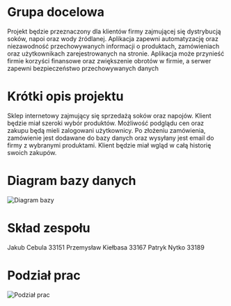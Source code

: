 # Grupa docelowa
Projekt będzie przeznaczony dla klientów firmy zajmującej się dystrybucją soków, napoi oraz wody źródlanej. Aplikacja zapewni automatyzację oraz niezawodność przechowywanych informacji o produktach, zamówieniach oraz użytkownikach zarejestrowanych na stronie. Aplikacja może przynieść firmie korzyści finansowe oraz zwiększenie obrotów w firmie, a serwer zapewni bezpieczeństwo przechowywanych danych 

 

# Krótki opis projektu

Sklep internetowy zajmujący się sprzedażą soków oraz napojów. Klient będzie miał szeroki wybór produktów. Możliwość podglądu cen oraz zakupu będą mieli zalogowani użytkownicy. Po złożeniu zamówienia, zamówienie jest dodawane do bazy danych oraz wysyłany jest email do firmy z wybranymi produktami. Klient będzie miał wgląd w całą historię swoich zakupów.



# Diagram bazy danych

![Diagram bazy](https://i.imgur.com/ClW8aja.png)

# Skład zespołu 

Jakub Cebula 33151 
Przemysław Kiełbasa 33167 
Patryk Nytko 33189 

# Podział prac

![Podział prac](https://i.imgur.com/993KwFs.png)
